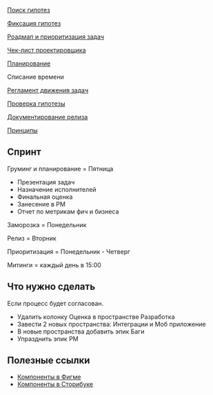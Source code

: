 
[Поиск гипотез](searchHypothesis.md)

[Фиксация гипотез](writeHypothesis.md)

[Роадмап и приоритизация задач](roadmap.md)

[Чек-лист проектировщика](dor.md) 

[Планирование](planning.md)

Списание времени

[Регламент движения задач](move.md)

[Проверка гипотезы](report.md)

[Документирование релиза](docs.md)

[Принципы](principles.md)


## Спринт
Груминг и планирование = Пятница
- Презентация задач
- Назначение исполнителей
- Финальная оценка
- Занесение в РМ
- Отчет по метрикам фич и бизнеса
  
Заморозка = Понедельник

Релиз = Вторник

Приоритизация = Понедельник - Четверг

Митинги = каждый день в 15:00

## Что нужно сделать 
Если процесс будет согласован.

- Удалить колонку Оценка в пространстве Разработка
- Завести 2 новых пространства: Интеграции и Моб приложение
- В новые пространства добавить эпик Баги
- Упразднить эпик РМ

## Полезные ссылки
- [Компоненты в Фигме](https://www.figma.com/file/z8L2x2D0REwPD0usEeOXtB/%D0%9A%D0%BE%D0%BC%D0%BF%D0%BE%D0%BD%D0%B5%D0%BD%D1%82%D1%8B?node-id=1538%3A22257)
- [Компоненты в Сторибуке](https://dot-dot.ru/storybook)